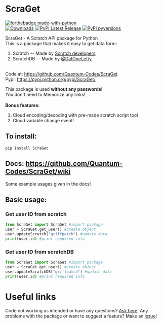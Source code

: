 # ScraGet
[![forthebadge made-with-python](http://ForTheBadge.com/images/badges/made-with-python.svg)](https://www.python.org/) <br>
[![Downloads](https://static.pepy.tech/personalized-badge/scraget?period=total&units=none&left_color=grey&right_color=blue&left_text=Downloads)](https://pepy.tech/project/scraget)
[![PyPI Latest Release](https://img.shields.io/pypi/v/ScraGet.svg)](https://pypi.org/project/ScraGet/)
[![PyPI pyversions](https://img.shields.io/pypi/pyversions/ScraGet.svg)](https://pypi.python.org/pypi/ScraGet/)

ScraGet - A Scratch API package for Python<br>
This is a package that makes it easy to get data form:<br>
1. Scratch -- Made by [Scratch developers](https://github.com/LLK/scratch-rest-api)<br>
2. ScratchDB -- Made by [@DatOneLefty](https://Scratch.mit.edu/users/DatOneLefty)<br>

<br>Code at: https://github.com/Quantum-Codes/ScraGet
<br>Pypi: https://pypi.python.org/pypi/ScraGet/

This package is used **without any passwords!**<br>
You don't need to Memorize any links!<br><br>
**Bonus features:**<br>
1. Cloud encoding/decoding with pre-made scratch script too!<br>
2. Cloud variable change event!

## To install:<br>
`pip install ScraGet`<br>

## Docs: https://github.com/Quantum-Codes/ScraGet/wiki
Some example usages given in the docs!

## Basic usage:
### Get user ID from scratch
```python
from ScraGet import ScraGet #import package
user = ScraGet.get_user() #create object
user.updateScratch("griffpatch") #update data
print(user.id) #print required info
```
### Get user ID from scratchDB
```python
from ScraGet import ScraGet #import package
user = ScraGet.get_user() #create object
user.updateScratchDB("griffpatch") #update data
print(user.id) #print required info
```

# Useful links
Code not working as intended or have any questions? [Ask here](.)!
Any problems with the package or want to suggest a feature? Make an [issue](.)!
